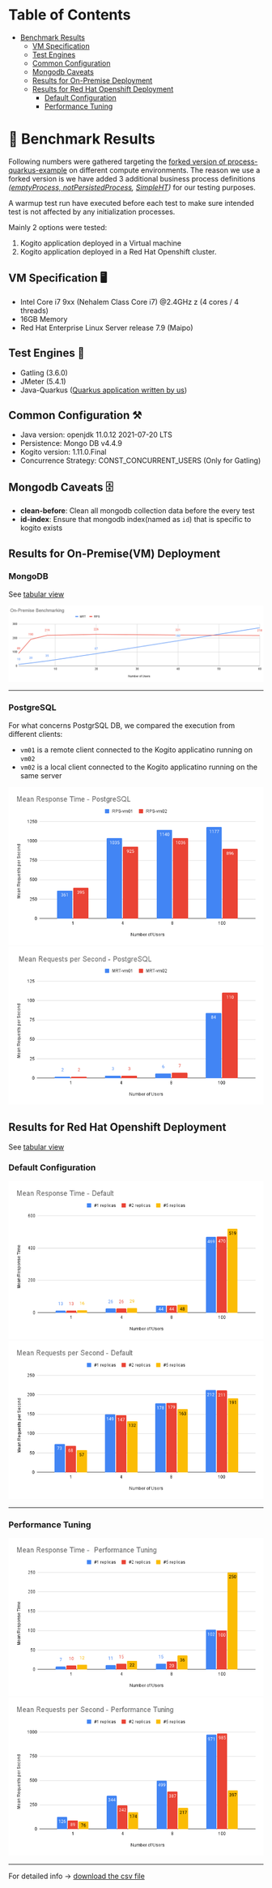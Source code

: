 # Table of Contents

* [Benchmark Results](#-benchmark-results)
  * [VM Specification](#vm-specification-)
  * [Test Engines](#test-engines-)
  * [Common Configuration](#common-configuration-)
  * [Mongodb Caveats](#mongodb-caveats-)
  * [Results for On-Premise Deployment](#results-for-on-premise-deployment)
  * [Results for Red Hat Openshift Deployment](#results-for-red-hat-openshift-deployment)
    * [Default Configuration](#default-configuration)
    * [Performance Tuning](#performance-tuning)

# 📣 Benchmark Results

Following numbers were gathered targeting the [forked version of process-quarkus-example](https://github.com/RHEcosystemAppEng/kogito-benchmark/tree/main/test-apps/process-quarkus-example) on different compute environments.
The reason we use a forked version is we have added 3 additional business process definitions 
_([emptyProcess, notPersistedProcess](https://github.com/RHEcosystemAppEng/kogito-benchmark/tree/main/test-apps/process-quarkus-example/src/main/resources/org/kie/kogito/examples), [SimpleHT](https://github.com/RHEcosystemAppEng/kogito-benchmark/tree/main/test-apps/process-quarkus-example/src/main/resources/com/redhat/fsi))_ for our testing purposes.

A warmup test run have executed before each test to make sure intended test is not affected by any initialization processes.

Mainly 2 options were tested:
1. Kogito application deployed in a Virtual machine
2. Kogito application deployed in a Red Hat Openshift cluster.

## VM Specification 🖥️
- Intel Core i7 9xx (Nehalem Class Core i7) @2.4GHz z (4 cores / 4 threads)
- 16GB Memory
- Red Hat Enterprise Linux Server release 7.9 (Maipo)

## Test Engines 🧰
- Gatling (3.6.0)
- JMeter (5.4.1)
- Java-Quarkus ([Quarkus application written by us](https://github.com/RHEcosystemAppEng/kogito-benchmark/tree/main/test-clients/quarkus-client))

## Common Configuration ⚒️
- Java version: openjdk 11.0.12 2021-07-20 LTS
- Persistence: Mongo DB v4.4.9
- Kogito version: 1.11.0.Final
- Concurrence Strategy: CONST_CONCURRENT_USERS (Only for Gatling)

## Mongodb Caveats 🗄️
- **clean-before**: Clean all mongodb collection data before the every test
- **id-index**: Ensure that mongodb index(named as `id`) that is specific to kogito exists

## Results for On-Premise(VM) Deployment
### MongoDB
See [tabular view](./benchmark_results_table.md#on-premise-deployment)

![](./images/On-PremiseBenchmarking.png)

----
### PostgreSQL
For what concerns PostgrSQL DB, we compared the execution from different clients: 
* `vm01` is a remote client connected to the Kogito applicatino running on `vm02`
* `vm02` is a local client connected to the Kogito applicatino running on the same server

![](./images/MeanResponseTime-PostgreSQL.png)
![](./images/MeanRequestsperSecond-PostgreSQL.png)


## Results for Red Hat Openshift Deployment
See [tabular view](./benchmark_results_table.md#red-hat-openshift-deployment)

### Default Configuration
![](./images/MeanResponseTime-Default.png)
![](./images/MeanRequestsperSecond-Default.png)

----

### Performance Tuning

![](./images/MeanResponseTime-PerformanceTuning.png)
![](./images/MeanRequestsperSecond-PerformanceTuning.png)

----

For detailed info -> [download the csv file](benchmark_detailed_info.csv)
